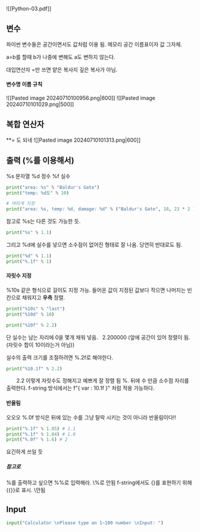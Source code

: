 ![[Python-03.pdf]]
## 변수
파이썬 변수들은 공간이면서도 값처럼 이용 됨.
메모리 공간 이름표이자 값 그자체.

a=b를 할때
b가 나중에 변해도 a도 변하지 않는다.

대입연산자 =만 쓰면 얕은 복사지 깊은 복사가 아님.

#### 변수명 이름 규칙
![[Pasted image 20240710100956.png|600]]
![[Pasted image 20240710101029.png|500]]

## 복합 연산자
\*\*= 도 되네
![[Pasted image 20240710101313.png|600]]

## 출력 (%를 이용해서)
\%s 문자열
\%d 정수
\%f 실수

```python
print("area: %s" % "Baldur's Gate")
print("temp: %d도" % 10)

# 여러개 지정
print("area: %s, temp: %d, damage: %d" % ("Baldur's Gate", 18, 23 * 2 ))
```
참고로 %s는 다른 것도 가능한 듯.
```python
print("%s" % 1.1)
```
그리고 %d에 실수를 넣으면 소수점이 없어진 형태로 잘 나옴. 당연히 반대로도 됨.
```python
print("%d" % 1.1)
print("%.1f" % 1)
```

#### 자릿수 지정
\%10s 같은 형식으로 길이도 지정 가능.
들어온 값이 지정된 값보다 작으면 나머지는 빈칸으로 채워지고 **우측** 정렬.
```python
print("%10s" % "last")
print("%10d" % 10)

print("%10f" % 2.2)
```
단 실수는 남는 자리에 0을 몇개 채워 넣음.
  2.200000 (앞에 공간이 있어 정렬이 됨. (자릿수 합이 10이라는거 아님))

실수의 출력 크기를 조절하려면 %.2f로 해야한다.
```python
print("%10.1f" % 2.2)
```
       2.2 
이렇게 자릿수도 정해지고 예쁘게 잘 정렬 됨
\%. 뒤에 수 만큼 소수점 자리를 출력한다.
f-string 방식에서는 f"{ var : 10.1f }" 처럼 적용 가능하다.
#### 반올림
오오오
\%.0f 방식은 뒤에 있는 수를 그냥 탈락 시키는 것이 아니라 반올림이다!!
```python
print("%.1f" % 1.05) # 1.1
print("%.1f" % 1.04) # 1.0
print("%.0f" % 1.6) # 2
```
요긴하게 쓰일 듯
##### 참고로
\%를 출력하고 싶으면 \%\%로 입력해라.
\\%로 안됨
f-string에서도 {}를 표현하기 위해 {{}}로 표시. \\안됨

## Input
```python
input("Calculator \nPlease type an 1~100 number \nInput: ")
```